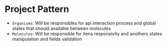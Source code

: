 # Project Pattern

- `Organisms`: Will be responsibles for api interaction process and global states that should available between molecules
- `Molecules`: Will be responsible for itens responsivity and anothers states manipulation and fields validation